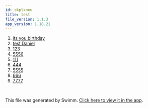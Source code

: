 ```yaml
---
id: okplxneu
title: test
file_version: 1.1.3
app_version: 1.18.21
---
```


<!-- Steps - Do not remove this comment -->
1. [its you birthday](its-you-birthday.124mj6e8.sw.md)
2. [test Daniel](test-daniel.1gubqph7.sw.md)
3. [123](123.hviiyiq0.sw.md)
4. [5556](5556.7is1dl8l.sw.md)
5. [111](111.wutunc1d.sw.md)
6. [444](444.zmpah0gp.sw.md)
7. [5555](5555.0rswcnca.sw.md)
8. [666](666.l0q851z7.sw.md)
9. [7777](7777.tlekdw8k.sw.md)


<br/>

This file was generated by Swimm. [Click here to view it in the app](http://localhost:5000/repos/Z2l0aHViJTNBJTNBc3ItZXh0ZW5zaW9uJTNBJTNBZG91ZWs=/playlists/okplxneu).

